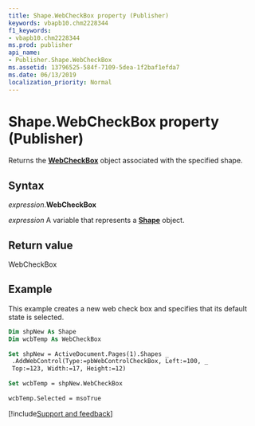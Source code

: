 ```yaml
---
title: Shape.WebCheckBox property (Publisher)
keywords: vbapb10.chm2228344
f1_keywords:
- vbapb10.chm2228344
ms.prod: publisher
api_name:
- Publisher.Shape.WebCheckBox
ms.assetid: 13796525-584f-7109-5dea-1f2baf1efda7
ms.date: 06/13/2019
localization_priority: Normal
---
```



# Shape.WebCheckBox property (Publisher)

Returns the **[WebCheckBox](Publisher.WebCheckBox.md)** object associated with the specified shape.


## Syntax

_expression_.**WebCheckBox**

_expression_ A variable that represents a **[Shape](Publisher.Shape.md)** object.


## Return value

WebCheckBox


## Example

This example creates a new web check box and specifies that its default state is selected.

```vb
Dim shpNew As Shape 
Dim wcbTemp As WebCheckBox 
 
Set shpNew = ActiveDocument.Pages(1).Shapes _ 
 .AddWebControl(Type:=pbWebControlCheckBox, Left:=100, _ 
 Top:=123, Width:=17, Height:=12) 
 
Set wcbTemp = shpNew.WebCheckBox 
 
wcbTemp.Selected = msoTrue
```

[!include[Support and feedback](~/includes/feedback-boilerplate.md)]